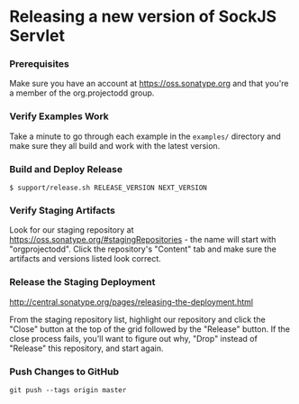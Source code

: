 # Releasing a new version of SockJS Servlet

### Prerequisites

Make sure you have an account at https://oss.sonatype.org and that
you're a member of the org.projectodd group.

### Verify Examples Work

Take a minute to go through each example in the `examples/` directory
and make sure they all build and work with the latest version.

### Build and Deploy Release

    $ support/release.sh RELEASE_VERSION NEXT_VERSION

### Verify Staging Artifacts

Look for our staging repository at
https://oss.sonatype.org/#stagingRepositories - the name will start
with "orgprojectodd". Click the repository's "Content" tab and make
sure the artifacts and versions listed look correct.

### Release the Staging Deployment

http://central.sonatype.org/pages/releasing-the-deployment.html

From the staging repository list, highlight our repository and click
the "Close" button at the top of the grid followed by the "Release"
button. If the close process fails, you'll want to figure out why,
"Drop" instead of "Release" this repository, and start again.

### Push Changes to GitHub

    git push --tags origin master